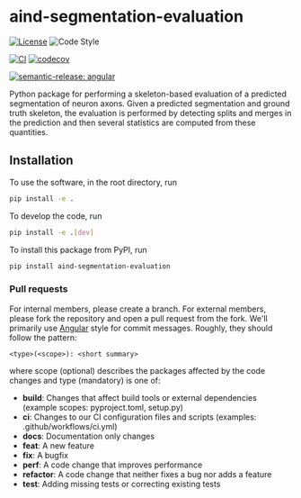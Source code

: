 # aind-segmentation-evaluation

[![License](https://img.shields.io/badge/license-MIT-brightgreen)](LICENSE)
![Code Style](https://img.shields.io/badge/code%20style-black-black)

[![CI](https://github.com/AllenNeuralDynamics/library-repo-template/actions/workflows/ci.yml/badge.svg)](https://github.com/AllenNeuralDynamics/library-repo-template/actions/workflows/ci.yml)
[![codecov](https://codecov.io/gh/AllenNeuralDynamics/library-repo-template/branch/main/graph/badge.svg?token=ZVZ98GLA9V)](https://codecov.io/gh/AllenNeuralDynamics/library-repo-template)

[![semantic-release: angular](https://img.shields.io/badge/semantic--release-angular-e10079?logo=semantic-release)](https://github.com/semantic-release/semantic-release)

Python package for performing a skeleton-based evaluation of a predicted segmentation of neuron axons. Given a predicted segmentation and ground truth skeleton, the evaluation is performed by detecting splits and merges in the prediction and then several statistics are computed from these quantities. 


## Installation
To use the software, in the root directory, run
```bash
pip install -e .
```

To develop the code, run
```bash
pip install -e .[dev]
```

To install this package from PyPI, run
```bash
pip install aind-segmentation-evaluation
```

### Pull requests

For internal members, please create a branch. For external members, please fork the repository and open a pull request from the fork. We'll primarily use [Angular](https://github.com/angular/angular/blob/main/CONTRIBUTING.md#commit) style for commit messages. Roughly, they should follow the pattern:
```text
<type>(<scope>): <short summary>
```

where scope (optional) describes the packages affected by the code changes and type (mandatory) is one of:

- **build**: Changes that affect build tools or external dependencies (example scopes: pyproject.toml, setup.py)
- **ci**: Changes to our CI configuration files and scripts (examples: .github/workflows/ci.yml)
- **docs**: Documentation only changes
- **feat**: A new feature
- **fix**: A bugfix
- **perf**: A code change that improves performance
- **refactor**: A code change that neither fixes a bug nor adds a feature
- **test**: Adding missing tests or correcting existing tests
